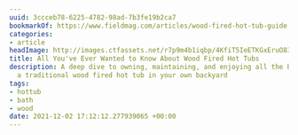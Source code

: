 ```yaml
---
uuid: 3ccceb78-6225-4782-98ad-7b3fe19b2ca7
bookmarkOf: https://www.fieldmag.com/articles/wood-fired-hot-tub-guide
categories:
- article
headImage: http://images.ctfassets.net/r7p9m4b1iqbp/4KfiT5IeETKGxEruO83h1n/ad9eba093559171938496b49c59823eb/Wood-Fired-Hot-Tub-Shayd-Johnson-thumb.jpg?w=1000
title: All You've Ever Wanted to Know About Wood Fired Hot Tubs
description: A deep dive to owning, maintaining, and enjoying all the benefits of
  a traditional wood fired hot tub in your own backyard
tags:
- hottub
- bath
- wood
date: 2021-12-02 17:12:12.277939065 +00:00
---
```


